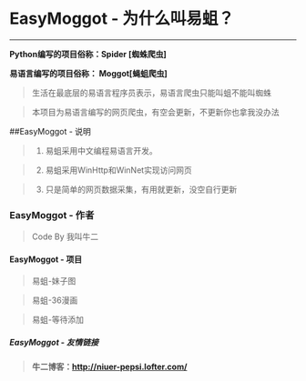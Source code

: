 # EasyMoggot - 为什么叫易蛆？
------------

**Python编写的项目俗称：Spider [蜘蛛爬虫]**

**易语言编写的项目俗称： Moggot[蝇蛆爬虫]**

> 生活在最底层的易语言程序员表示，易语言爬虫只能叫蛆不能叫蜘蛛

> 本项目为易语言编写的网页爬虫，有空会更新，不更新你也拿我没办法


##EasyMoggot - 说明
>1. 易蛆采用中文编程易语言开发。

>2. 易蛆采用WinHttp和WinNet实现访问网页

>3. 只是简单的网页数据采集，有用就更新，没空自行更新

### EasyMoggot - 作者
> Code By 我叫牛二









#### EasyMoggot - 项目

> 易蛆-妹子图

> 易蛆-36漫画

> 易蛆-等待添加




##### EasyMoggot - 友情链接

> **牛二博客：http://niuer-pepsi.lofter.com/**

